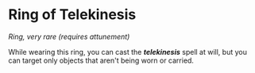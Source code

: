 # Ring of Telekinesis 
_Ring, very rare (requires attunement)_ 

While wearing this ring, you can cast the **_telekinesis_** spell at will, but you can target only objects that aren't being worn or carried. 
